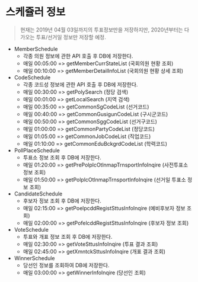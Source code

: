 # 스케쥴러 정보

> 현재는 2019년 04월 03일까지의 투표정보만을 저장하지만, 2020년부터는 다가오는 투표/선거일 정보만 저장할 예정.

- MemberSchedule
  - 각종 의원 정보에 관한 API 호출 후 DB에 저장한다.
  - 매일 00:05:00 => getMemberCurrStateList (국회의원 현황 조회)
  - 매일 00:10:00 => getMemberDetailInfoList (국회의원 현황 상세 조회)
- CodeSchedule
  - 각종 코드성 정보에 관한 API 호출 후 DB에 저장한다.
  - 매일 00:30:00 => getPolySearch (정당 검색)
  - 매일 00:01:00 => getLocalSearch (지역 검색)
  - 매일 00:35:00 => getCommonSgCodeList (선거코드)
  - 매일 00:40:00 => getCommonGusigunCodeList (구시군코드)
  - 매일 00:50:00 => getCommonSggCodeList (선거구코드)
  - 매일 01:00:00 => getCommonPartyCodeList (정당코드)
  - 매일 01:05:00 => getCommonJobCodeList (직업코드)
  - 매일 01:10:00 => getCommonEduBckgrdCodeList (학력코드)
- PollPlaceSchedule
  - 투표소 정보 조회 후 DB에 저장한다.
  - 매일 01:20:00 => getPrePolplcOtlnmapTrnsportInfoInqire (사전투표소 정보 조회)
  - 매일 01:50:00 => getPolplcOtlnmapTrnsportInfoInqire (선거일 투표소 정보 조회)
- CandidateSchedule
  - 후보자 정보 조회 후 DB에 저장한다.
  - 매일 02:15:00 => getPoelpcddRegistSttusInfoInqire (예비후보자 정보 조회)
  - 매일 02:00:00 => getPofelcddRegistSttusInfoInqire (후보자 정보 조회)
- VoteSchedule
  - 투표와 개표 정보 조회 후 DB에 저장한다.
  - 매일 02:30:00 => getVoteSttusInfoInqire (투표 결과 조회)
  - 매일 02:45:00 => getXmntckSttusInfoInqire (개표 결과 조회)
- WinnerSchedule
  - 당선인 정보를 조회하여 DB에 저장한다.
  - 매일 03:00:00 => getWinnerInfoInqire (당선인 조회)
